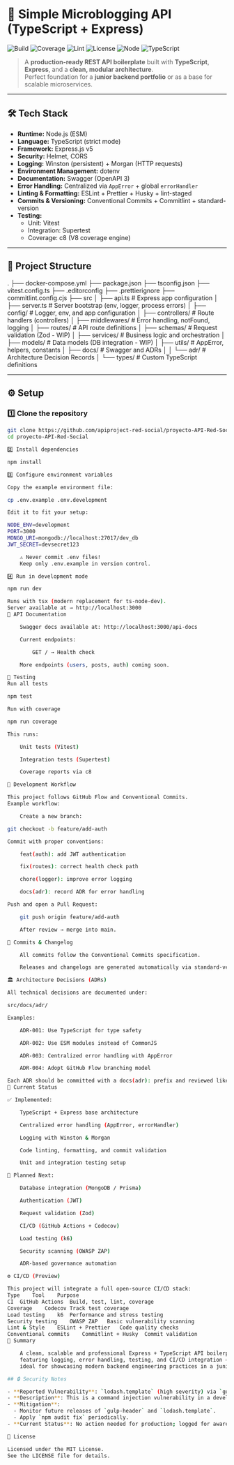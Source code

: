 # 🚀 Simple Microblogging API (TypeScript + Express)

![Build](https://img.shields.io/github/actions/workflow/status/apiproject-red-social/proyecto-API-Red-Social/ci.yml?branch=main&label=build&style=flat-square)
![Coverage](https://img.shields.io/codecov/c/github/apiproject-red-social/proyecto-API-Red-Social?label=coverage&style=flat-square)
![Lint](https://img.shields.io/github/actions/workflow/status/apiproject-red-social/proyecto-API-Red-Social/lint.yml?label=lint&style=flat-square)
![License](https://img.shields.io/badge/license-MIT-blue.svg?style=flat-square)
![Node](https://img.shields.io/badge/node-%3E%3D18.0.0-green?style=flat-square)
![TypeScript](https://img.shields.io/badge/TypeScript-Strict-blue?style=flat-square)

> A **production-ready REST API boilerplate** built with **TypeScript**, **Express**, and a **clean, modular architecture**.  
> Perfect foundation for a **junior backend portfolio** or as a base for scalable microservices.

---

## 🛠️ Tech Stack

- **Runtime:** Node.js (ESM)
- **Language:** TypeScript (strict mode)
- **Framework:** Express.js v5
- **Security:** Helmet, CORS
- **Logging:** Winston (persistent) + Morgan (HTTP requests)
- **Environment Management:** dotenv
- **Documentation:** Swagger (OpenAPI 3)
- **Error Handling:** Centralized via `AppError` + global `errorHandler`
- **Linting & Formatting:** ESLint + Prettier + Husky + lint-staged
- **Commits & Versioning:** Conventional Commits + Commitlint + standard-version
- **Testing:**
  - Unit: Vitest
  - Integration: Supertest
  - Coverage: c8 (V8 coverage engine)

---

## 📂 Project Structure

.
├── docker-compose.yml
├── package.json
├── tsconfig.json
├── vitest.config.ts
├── .editorconfig
├── .prettierignore
├── commitlint.config.cjs
├── src
│ ├── api.ts # Express app configuration
│ ├── server.ts # Server bootstrap (env, logger, process errors)
│ ├── config/ # Logger, env, and app configuration
│ ├── controllers/ # Route handlers (controllers)
│ ├── middlewares/ # Error handling, notFound, logging
│ ├── routes/ # API route definitions
│ ├── schemas/ # Request validation (Zod - WIP)
│ ├── services/ # Business logic and orchestration
│ ├── models/ # Data models (DB integration - WIP)
│ ├── utils/ # AppError, helpers, constants
│ ├── docs/ # Swagger and ADRs
│ │ └── adr/ # Architecture Decision Records
│ └── types/ # Custom TypeScript definitions

---

## ⚙️ Setup

### 1️⃣ Clone the repository

```bash
git clone https://github.com/apiproject-red-social/proyecto-API-Red-Social.git
cd proyecto-API-Red-Social

2️⃣ Install dependencies

npm install

3️⃣ Configure environment variables

Copy the example environment file:

cp .env.example .env.development

Edit it to fit your setup:

NODE_ENV=development
PORT=3000
MONGO_URI=mongodb://localhost:27017/dev_db
JWT_SECRET=devsecret123

    ⚠️ Never commit .env files!
    Keep only .env.example in version control.

4️⃣ Run in development mode

npm run dev

Runs with tsx (modern replacement for ts-node-dev).
Server available at → http://localhost:3000
📖 API Documentation

    Swagger docs available at: http://localhost:3000/api-docs

    Current endpoints:

        GET / → Health check

    More endpoints (users, posts, auth) coming soon.

🧪 Testing
Run all tests

npm test

Run with coverage

npm run coverage

This runs:

    Unit tests (Vitest)

    Integration tests (Supertest)

    Coverage reports via c8

🧭 Development Workflow

This project follows GitHub Flow and Conventional Commits.
Example workflow:

    Create a new branch:

git checkout -b feature/add-auth

Commit with proper conventions:

    feat(auth): add JWT authentication

    fix(routes): correct health check path

    chore(logger): improve error logging

    docs(adr): record ADR for error handling

Push and open a Pull Request:

    git push origin feature/add-auth

    After review → merge into main.

🔐 Commits & Changelog

    All commits follow the Conventional Commits specification.

    Releases and changelogs are generated automatically via standard-version.

🏛️ Architecture Decisions (ADRs)

All technical decisions are documented under:

src/docs/adr/

Examples:

    ADR-001: Use TypeScript for type safety

    ADR-002: Use ESM modules instead of CommonJS

    ADR-003: Centralized error handling with AppError

    ADR-004: Adopt GitHub Flow branching model

Each ADR should be committed with a docs(adr): prefix and reviewed like code.
🧱 Current Status

✅ Implemented:

    TypeScript + Express base architecture

    Centralized error handling (AppError, errorHandler)

    Logging with Winston & Morgan

    Code linting, formatting, and commit validation

    Unit and integration testing setup

🚧 Planned Next:

    Database integration (MongoDB / Prisma)

    Authentication (JWT)

    Request validation (Zod)

    CI/CD (GitHub Actions + Codecov)

    Load testing (k6)

    Security scanning (OWASP ZAP)

    ADR-based governance automation

⚙️ CI/CD (Preview)

This project will integrate a full open-source CI/CD stack:
Type	Tool	Purpose
CI	GitHub Actions	Build, test, lint, coverage
Coverage	Codecov	Track test coverage
Load testing	k6	Performance and stress testing
Security testing	OWASP ZAP	Basic vulnerability scanning
Lint & Style	ESLint + Prettier	Code quality checks
Conventional commits	Commitlint + Husky	Commit validation
🧠 Summary

    A clean, scalable and professional Express + TypeScript API boilerplate,
    featuring logging, error handling, testing, and CI/CD integration —
    ideal for showcasing modern backend engineering practices in a junior developer portfolio.

## 🔒 Security Notes

- **Reported Vulnerability**: `lodash.template` (high severity) via `gulp-header`
- **Description**: This is a command injection vulnerability in a development dependency (`gulp-header`). It does **not** affect production runtime or API endpoints.
- **Mitigation**:
  - Monitor future releases of `gulp-header` and `lodash.template`.
  - Apply `npm audit fix` periodically.
- **Current Status**: No action needed for production; logged for awareness and future resolution.

📄 License

Licensed under the MIT License.
See the LICENSE file for details.

```
